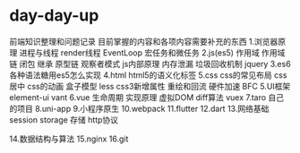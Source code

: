 # day-day-up
前端知识整理和问题记录
目前掌握的内容和各项内容需要补充的东西
1.浏览器原理
	进程与线程
	render线程
	EventLoop
	宏任务和微任务
2.js(es5)
	作用域
	作用域链
	闭包
	继承
	原型链
	观察者模式
	js内部原理
	内存泄漏
	垃圾回收机制
	jquery
3.es6	
	各种语法糖用es5怎么实现
4.html
	html5的语义化标签
5.css
	css的常见布局
	css居中
	css的动画
	盒子模型
	less
	css3新增属性
	重绘和回流
	硬件加速
	BFC
5.UI框架
	element-ui
	vant
6.vue
	生命周期
	实现原理
	虚拟DOM
	diff算法
	vuex
7.taro
	自己的项目
8.uni-app
9.小程序原生
10.webpack
11.flutter
12.dart
13.网络基础
	session storage
	存储
	http协议
	
14.数据结构与算法
15.nginx
16.git
